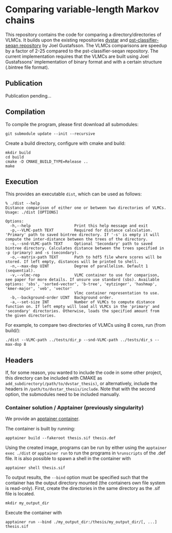 # Comparing variable-length Markov chains
This repository contains the code for comparing a directory/directories of VLMCs. It builds upon the existing repositories [dvstar](https://github.com/Schlieplab/dvstar) and [pst-classifier-seqan repository](https://github.com/Schlieplab/PstClassifierSeqan) by Joel Gustafsson. The VLMCs comparisons are speedup by a factor of 2-25 compared to the pst-classifier-seqan repository. The current implementation requires that the VLMCs are built using Joel Gustafssons' implementation of binary format and with a certain structure (.bintree file format).

## Publication

Publication pending...

## Compilation

To compile the program, please first download all submodules:

```shell script
git submodule update --init --recursive
```

Create a build directory, configure with cmake and build:

```shell script
mkdir build
cd build
cmake -D CMAKE_BUILD_TYPE=Release ..
make
```

## Execution

This provides an executable `dist`, which can be used as follows:

```shell
% ./dist --help
Distance comparison of either one or between two directories of VLMCs.
Usage: ./dist [OPTIONS]

Options:
  -h,--help                   Print this help message and exit
  -p,--VLMC-path TEXT         Required for distance calculation. 'Primary' path to saved bintree directory. If '-s' is empty it will compute the inter-distance between the trees of the directory.
  -s,--snd-VLMC-path TEXT     Optional 'Secondary' path to saved bintree directory. Calculates distance between the trees specified in -p (primary) and -s (secondary).
  -o,--matrix-path TEXT       Path to hdf5 file where scores will be stored. If left empty, distances will be printed to shell.
  -n,--max-dop UINT           Degree of parallelism. Default 1 (sequential).
  -v,--vlmc-rep               VLMC container to use for comparison, see paper for more details. If unsure use standard (sbs). Available options: 'sbs', 'sorted-vector', 'b-tree', 'eytzinger', 'hashmap', 'kmer-major', 'veb', 'vector'
                              Vlmc container representation to use.
  -b,--background-order UINT  Background order.
  -a,--set-size INT           Number of VLMCs to compute distance function on. If left empty will load all VLMCs in the 'primary' and 'secondary' directories. Otherwise, loads the specified amount from the given directories. 
```

For example, to compare two directories of VLMCs using 8 cores, run (from build/):

```shell
./dist --VLMC-path ../tests/dir_p --snd-VLMC-path ../tests/dir_s --max-dop 8
```

## Headers

If, for some reason, you wanted to include the code in some other project, this directory can be included with CMAKE as
`add_subdirectory(/path/to/dvstar_thesis)`, or alternatively, include the headers
in `/path/to/dvstar_thesis/include`.
Note that with the second option, the submodules need to be included manually.

### Container solution / Apptainer (previously singularity)

We provide an [apptainer container](https://apptainer.org/).

The container is built by running:

```shell script
apptainer build --fakeroot thesis.sif thesis.def
```

Using the created image, programs can be run by either using the ```apptainer exec ./dist``` or ```apptainer run``` to run the programs in ```%runscripts``` of the .def file. It is also possible to spawn a shell in the container with 
```shell script
apptainer shell thesis.sif
```

To output results, the ```--bind``` option must be specified such that the container has the output directory mounted (the containers own file system is read-only). First, create the directories in the same directory as the .sif file is located. 
```shell script
mkdir my_output_dir
```
Execute the container with
```shell script
apptainer run --bind ./my_output_dir:/thesis/my_output_dir/[, ...] thesis.sif
```
